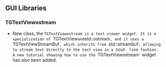 
## GUI Libraries

### TGTextViewostream

- New class, the `TGTextViewostream is a text viewer widget. It is a specialization
  of `TGTextView` and `std::ostream`, and it uses a `TGTextViewStreamBuf`, which inherits
  from `std::streambuf`, allowing to stream text directly to the text view in a `cout`-
  like fashion. A new tutorial showing how to use the `TGTextViewostream` widget has
  also been added.
